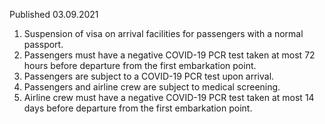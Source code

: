 Published 03.09.2021
1. Suspension of visa on arrival facilities for passengers with a normal passport.
2. Passengers must have a negative COVID-19 PCR test taken at most 72 hours before departure from the first embarkation point.
3. Passengers are subject to a COVID-19 PCR test upon arrival.
4. Passengers and airline crew are subject to medical screening.
5. Airline crew must have a negative COVID-19 PCR test taken at most 14 days before departure from the first embarkation point.

